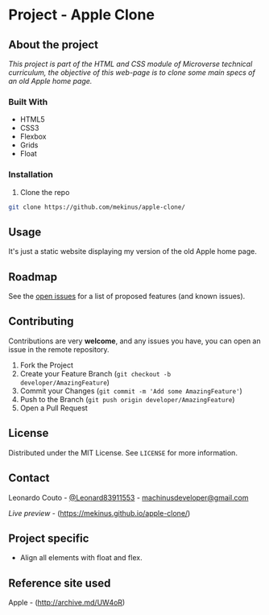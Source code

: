 # Project - Apple Clone

## About the project

*This project is part of the HTML and CSS module of Microverse technical curriculum, the objective of this web-page is to
clone some main specs of an old Apple home page.*

### Built With
* HTML5
* CSS3
* Flexbox
* Grids
* Float

### Installation
 
1. Clone the repo
```sh
git clone https://github.com/mekinus/apple-clone/
```

## Usage

It's just a static website displaying my version of the old Apple home page.

<!-- ROADMAP -->
## Roadmap

See the [open issues](https://github.com/mekinus/apple-clone/issues) for a list of proposed features (and known issues).

<!-- CONTRIBUTING -->
## Contributing

Contributions are very **welcome**, and any issues you have, you can open an issue in the remote repository.

1. Fork the Project
2. Create your Feature Branch (`git checkout -b developer/AmazingFeature`)
3. Commit your Changes (`git commit -m 'Add some AmazingFeature'`)
4. Push to the Branch (`git push origin developer/AmazingFeature`)
5. Open a Pull Request

<!-- LICENSE -->
## License

Distributed under the MIT License. See `LICENSE` for more information.

<!-- CONTACT -->
## Contact

Leonardo Couto - [@Leonard83911553](https://twitter.com/Leonardo83911553) - machinusdeveloper@gmail.com

*Live preview* - (https://mekinus.github.io/apple-clone/)

## Project specific
* Align all elements with float and flex.

## Reference site used

Apple - (http://archive.md/UW4oR)
